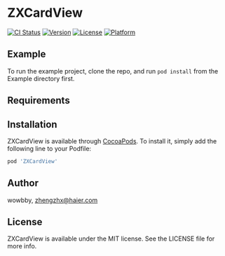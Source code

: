 # ZXCardView

[![CI Status](http://img.shields.io/travis/wowbby/ZXCardView.svg?style=flat)](https://travis-ci.org/wowbby/ZXCardView)
[![Version](https://img.shields.io/cocoapods/v/ZXCardView.svg?style=flat)](http://cocoapods.org/pods/ZXCardView)
[![License](https://img.shields.io/cocoapods/l/ZXCardView.svg?style=flat)](http://cocoapods.org/pods/ZXCardView)
[![Platform](https://img.shields.io/cocoapods/p/ZXCardView.svg?style=flat)](http://cocoapods.org/pods/ZXCardView)

## Example

To run the example project, clone the repo, and run `pod install` from the Example directory first.

## Requirements

## Installation

ZXCardView is available through [CocoaPods](http://cocoapods.org). To install
it, simply add the following line to your Podfile:

```ruby
pod 'ZXCardView'
```

## Author

wowbby, zhengzhx@haier.com

## License

ZXCardView is available under the MIT license. See the LICENSE file for more info.

